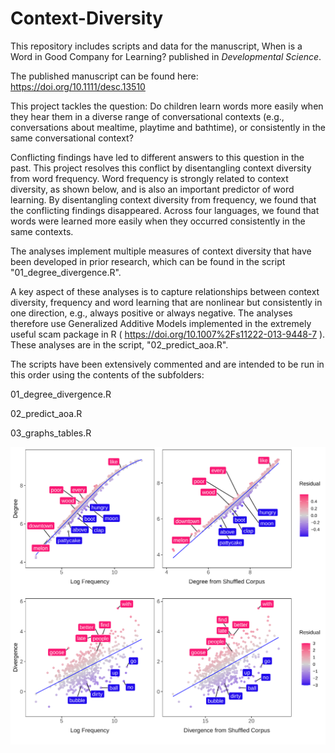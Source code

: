 # Context-Diversity

This repository includes scripts and data for the manuscript, When is a Word in Good Company for Learning? published in *Developmental Science*.

The published manuscript can be found here: <https://doi.org/10.1111/desc.13510>

This project tackles the question: Do children learn words more easily when they hear them in a diverse range of conversational contexts (e.g., conversations about mealtime, playtime and bathtime), or consistently in the same conversational context?

Conflicting findings have led to different answers to this question in the past. This project resolves this conflict by disentangling context diversity from word frequency. Word frequency is strongly related to context diversity, as shown below, and is also an important predictor of word learning. By disentangling context diversity from frequency, we found that the conflicting findings disappeared. Across four languages, we found that words were learned more easily when they occurred consistently in the same contexts.

The analyses implement multiple measures of context diversity that have been developed in prior research, which can be found in the script "01_degree_divergence.R".

A key aspect of these analyses is to capture relationships between context diversity, frequency and word learning that are nonlinear but consistently in one direction, e.g., always positive or always negative. The analyses therefore use Generalized Additive Models implemented in the extremely useful scam package in R ( <https://doi.org/10.1007%2Fs11222-013-9448-7> ). These analyses are in the script, "02_predict_aoa.R".

The scripts have been extensively commented and are intended to be run in this order using the contents of the subfolders:

01_degree_divergence.R

02_predict_aoa.R

03_graphs_tables.R

![](figures_tables/diversity_and_frequency.png)

